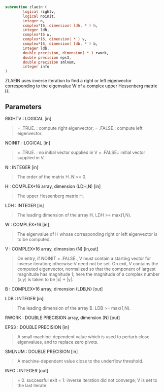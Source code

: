 ```fortran
subroutine zlaein (
        logical rightv,
        logical noinit,
        integer n,
        complex*16, dimension( ldh, * ) h,
        integer ldh,
        complex*16 w,
        complex*16, dimension( * ) v,
        complex*16, dimension( ldb, * ) b,
        integer ldb,
        double precision, dimension( * ) rwork,
        double precision eps3,
        double precision smlnum,
        integer info
)
```

ZLAEIN uses inverse iteration to find a right or left eigenvector
corresponding to the eigenvalue W of a complex upper Hessenberg
matrix H.

## Parameters
RIGHTV : LOGICAL [in]
> = .TRUE. : compute right eigenvector;
> = .FALSE.: compute left eigenvector.

NOINIT : LOGICAL [in]
> = .TRUE. : no initial vector supplied in V
> = .FALSE.: initial vector supplied in V.

N : INTEGER [in]
> The order of the matrix H.  N >= 0.

H : COMPLEX\*16 array, dimension (LDH,N) [in]
> The upper Hessenberg matrix H.

LDH : INTEGER [in]
> The leading dimension of the array H.  LDH >= max(1,N).

W : COMPLEX\*16 [in]
> The eigenvalue of H whose corresponding right or left
> eigenvector is to be computed.

V : COMPLEX\*16 array, dimension (N) [in,out]
> On entry, if NOINIT = .FALSE., V must contain a starting
> vector for inverse iteration; otherwise V need not be set.
> On exit, V contains the computed eigenvector, normalized so
> that the component of largest magnitude has magnitude 1; here
> the magnitude of a complex number (x,y) is taken to be
> |x| + |y|.

B : COMPLEX\*16 array, dimension (LDB,N) [out]

LDB : INTEGER [in]
> The leading dimension of the array B.  LDB >= max(1,N).

RWORK : DOUBLE PRECISION array, dimension (N) [out]

EPS3 : DOUBLE PRECISION [in]
> A small machine-dependent value which is used to perturb
> close eigenvalues, and to replace zero pivots.

SMLNUM : DOUBLE PRECISION [in]
> A machine-dependent value close to the underflow threshold.

INFO : INTEGER [out]
> = 0:  successful exit
> = 1:  inverse iteration did not converge; V is set to the
> last iterate.
